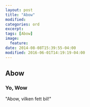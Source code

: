 ```yaml
---
layout: post
title: "Abow"
modified:
categories: ord
excerpt:
tags: [Abow]
image:
  feature:
date: 2014-08-08T15:39:55-04:00
modified: 2016-06-01T14:19:19-04:00
---
```


## Abow

### Yo, Wow

"Abow, vilken fett bil!"
